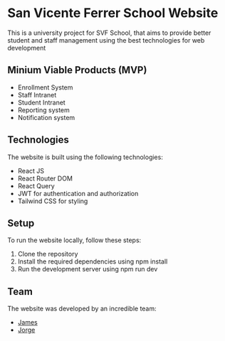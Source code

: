 # San Vicente Ferrer School Website
This is a university project for SVF School, that aims to provide better student and staff management using the best technologies for web development

## Minium Viable Products (MVP)
- Enrollment System
- Staff Intranet
- Student Intranet
- Reporting system
- Notification system

## Technologies
The website is built using the following technologies:
- React JS
- React Router DOM
- React Query
- JWT for authentication and authorization
- Tailwind CSS for styling

## Setup
To run the website locally, follow these steps:
1. Clone the repository
2. Install the required dependencies using npm install
3. Run the development server using npm run dev

## Team
The website was developed by an incredible team:
- [James](https://github.com/JamesVC7)
- [Jorge](https://github.com/jorgevfx)
